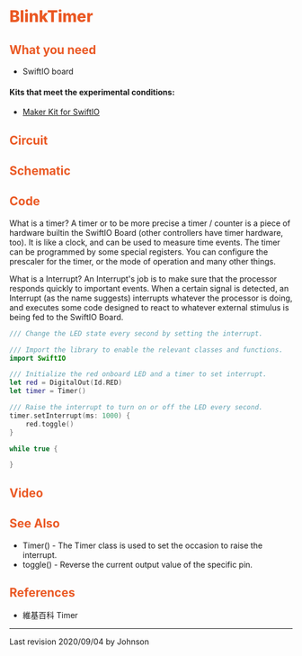 # <span style="color:#EA5823;font-weight:800">BlinkTimer</span>


## <span style="color:#EA5823;font-weight:700">What you need</span>

- SwiftIO board

#### Kits that meet the experimental conditions: 
- [Maker Kit for SwiftIO](https://www.madmachine.io/product-page/maker-kit-for-swiftio)

## <span style="color:#EA5823;font-weight:700">Circuit</span>


## <span style="color:#EA5823;font-weight:700">Schematic</span>


## <span style="color:#EA5823;font-weight:700">Code</span>

What is a timer?
A timer or to be more precise a timer / counter is a piece of hardware builtin the SwiftIO Board  (other controllers have timer hardware, too). It is like a clock, and can be used to measure time events.
The timer can be programmed by some special registers. You can configure the prescaler for the timer, or the mode of operation and many other things.

What is a Interrupt?
An Interrupt's job is to make sure that the processor responds quickly to important events. When a certain signal is detected, an Interrupt (as the name suggests) interrupts whatever the processor is doing, and executes some code designed to react to whatever external stimulus is being fed to the SwiftIO Board.






```swift
/// Change the LED state every second by setting the interrupt.

/// Import the library to enable the relevant classes and functions.
import SwiftIO

/// Initialize the red onboard LED and a timer to set interrupt.
let red = DigitalOut(Id.RED)
let timer = Timer()

/// Raise the interrupt to turn on or off the LED every second.
timer.setInterrupt(ms: 1000) {
    red.toggle()
}

while true {

}
```


## <span style="color:#EA5823;font-weight:700">Video</span>


## <span style="color:#EA5823;font-weight:700">See Also</span>
- Timer() - The Timer class is used to set the occasion to raise the interrupt.
- toggle() - Reverse the current output value of the specific pin.

## <span style="color:#EA5823;font-weight:700">References</span>

- 維基百科 Timer

---
Last revision 2020/09/04 by Johnson